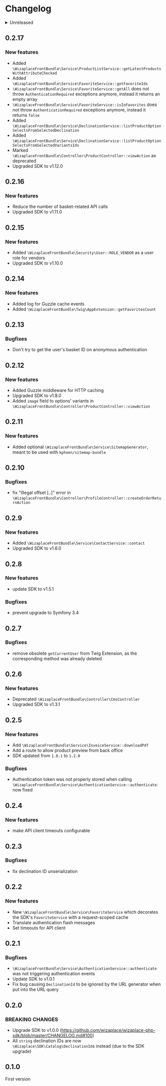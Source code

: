 # Changelog

<details>
<summary>Unreleased</summary>

### BREAKING CHANGES

### New features

 - Added "userFavoriteIds" variable in CategoryController::viewAction
 - Upgraded SDK to v1.14.0
 - Added `\WizaplaceFrontBundle\Service\AuthenticationService::getInitiateResetPasswordForm`
 - Added `\WizaplaceFrontBundle\Service\AuthenticationService::initiateResetPassword`
 - Deprecated `\WizaplaceFrontBundle\Controller\AuthController::initiateResetPasswordAction`

### Bugfixes

</details>

## 0.2.17

### New features

 - Added `\WizaplaceFrontBundle\Service\ProductListService::getLatestProductsWithAttributeChecked`
 - Added `\WizaplaceFrontBundle\Service\FavoriteService::getFavoriteIds`
 - `\WizaplaceFrontBundle\Service\FavoriteService::getAll` does not throw `AuthenticationRequired` exceptions anymore, instead it returns an empty array
 - `\WizaplaceFrontBundle\Service\FavoriteService::isInFavorites` does not throw `AuthenticationRequired` exceptions anymore, instead it returns `false`
 - Added `\WizaplaceFrontBundle\Service\DeclinationService::listProductOptionSelectsFromSelectedDeclination`
 - Added `\WizaplaceFrontBundle\Service\DeclinationService::listProductOptionSelectsFromSelectedVariantsIds`
 - Marked `\WizaplaceFrontBundle\Controller\ProductController::viewAction` as deprecated
 - Upgraded SDK to v1.12.0

## 0.2.16

### New features

 - Reduce the number of basket-related API calls
 - Upgraded SDK to v1.11.0

## 0.2.15

### New features

 - Added `\WizaplaceFrontBundle\Security\User::ROLE_VENDOR` as a user role for vendors
 - Upgraded SDK to v1.10.0

## 0.2.14

### New features

 - Added log for Guzzle cache events
 - Added `\WizaplaceFrontBundle\Twig\AppExtension::getFavoritesCount`

## 0.2.13

### Bugfixes

 - Don't try to get the user's basket ID on anonymous authentication

## 0.2.12

### New features

 - Added Guzzle middleware for HTTP caching
 - Upgraded SDK to v1.8.0
 - Added `image` field to options' variants in `\WizaplaceFrontBundle\Controller\ProductController::viewAction`

## 0.2.11

### New features

 - Added optional `\WizaplaceFrontBundle\Service\SitemapGenerator`, meant to be used with `kphoen/sitemap-bundle`

## 0.2.10

### Bugfixes

 - fix "Illegal offset [..]" error in `\WizaplaceFrontBundle\Controller\ProfileController::createOrderReturnAction`

## 0.2.9

### New features

 - Added `\WizaplaceFrontBundle\Service\ContactService::contact`
 - Upgraded SDK to v1.6.0

## 0.2.8

### New features

 - update SDK to v1.5.1

### Bugfixes

 - prevent upgrade to Symfony 3.4


## 0.2.7

### Bugfixes

 - remove obsolete `getCurrentUser` from Twig Extension, as the corresponding method was already deleted

## 0.2.6

### New features

 - Deprecated `\WizaplaceFrontBundle\Controller\CmsController`
 - Upgraded SDK to v1.3.1

## 0.2.5

### New features

 - Add `\WizaplaceFrontBundle\Service\InvoiceService::downloadPdf`
 - Add a route to allow product preview from back office
 - SDK updated from `1.0.1` to `1.2.0`

### Bugfixes

 - Authentication token was not properly stored when calling `\WizaplaceFrontBundle\Service\AuthenticationService::authenticate`: now fixed

## 0.2.4

### New features

 - make API client timeouts configurable

## 0.2.3

### Bugfixes

 - fix declination ID unserialization

## 0.2.2

### New features

 - New `\WizaplaceFrontBundle\Service\FavoriteService` which decorates the SDK's `FavoriteService` with a request-scoped cache
 - Translate authentication flash messages
 - Set timeouts for API client

## 0.2.1

### Bugfixes

 - `\WizaplaceFrontBundle\Service\AuthenticationService::authenticate` was not triggering authentication events
 - Update SDK to v1.0.1
 - Fix bug causing `DeclinationId` to be ignored by the URL generator when put into the URL query

## 0.2.0

### BREAKING CHANGES

 - Upgrade SDK to v1.0.0 (https://github.com/wizaplace/wizaplace-php-sdk/blob/master/CHANGELOG.md#100)
 - All `string` declination IDs are now `\Wizaplace\SDK\Catalog\DeclinationId`s instead (due to the SDK upgrade)

## 0.1.0

First version
